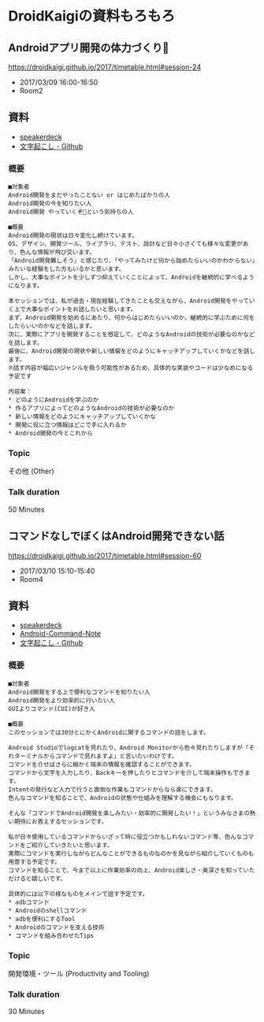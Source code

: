 # DroidKaigiの資料もろもろ


## Androidアプリ開発の体力づくり💪

https://droidkaigi.github.io/2017/timetable.html#session-24

* 2017/03/09 16:00-16:50
* Room2


## 資料

* [speakerdeck](https://speakerdeck.com/operando/androidapurikai-fa-falseti-li-dukuri)
* [文字起こし - Github](https://github.com/operando/DroidKaigi/tree/master/2017/muscle_android)


### 概要

```
■対象者
Android開発をまだやったことない or はじめたばかりの人
Android開発の今を知りたい人
Android開発 やっていくぞ💪という気持ちの人

■概要
Android開発の現状は日々変化し続けています。
OS、デザイン、開発ツール、ライブラリ、テスト、設計など日々小さくても様々な変更があり、色んな情報が飛び交います。
「Android開発難しそう」と感じたり、「やってみたけど何から始めたらいいのかわからない」みたいな経験をした方もいるかと思います。
しかし、大事なポイントを少しずつ抑えていくことによって、Androidを継続的に学べるようになります。

本セッションでは、私が過去・現在経験してきたことも交えながら、Android開発をやっていく上で大事なポイントをお話したいと思います。
まず、Android開発を始めるにあたり、何からはじめたらいいのか、継続的に学ぶために何をしたらいいのかなどを話します。
次に、実際にアプリを開発することを想定して、どのようなAndroidの技術が必要なのかなどを話します。
最後に、Android開発の現状や新しい情報をどのようにキャッチアップしていくかなどを話します。
※話す内容が幅広いジャンルを扱う可能性があるため、具体的な実装やコードは少なめになる予定です

内容案：
* どのようにAndroidを学ぶのか
* 作るアプリによってどのようなAndroidの技術が必要なのか
* 新しい情報をどのようにキャッチアップしていくかな
* 開発に役に立つ情報はどこで手に入れるか
* Android開発の今とこれから
```


### Topic

その他 (Other)

### Talk duration

50 Minutes


## コマンドなしでぼくはAndroid開発できない話

https://droidkaigi.github.io/2017/timetable.html#session-60

* 2017/03/10 15:10-15:40
* Room4

## 資料

* [speakerdeck](https://speakerdeck.com/operando/komantonasitehokuhaandroidkai-fa-tekinaihua-1)
* [Android-Command-Note](https://github.com/operando/Android-Command-Note)
* [文字起こし - Github](https://github.com/operando/DroidKaigi/tree/master/2017/no_command_no_life)

### 概要

```
■対象者
Android開発をする上で便利なコマンドを知りたい人
Android開発をより効率的に行いたい人
GUIよりコマンド(CUI)が好き人

■概要
このセッションでは30分とにかくAndroidに関するコマンドの話をします。

Android Studioでlogcatを見れたり、Android Monitorから色々見れたりしますが「それターミナルからコマンドで見れますよ」と言いたいわけです。
コマンドを介せばさらに細かく端末の情報を確認することができます。
コマンドから文字を入力したり、Backキーを押したりとコマンドを介して端末操作もできます。
Intentの発行など人力で行うと面倒な作業もコマンドからなら楽にできます。
色んなコマンドを知ることで、Androidの状態や仕組みを理解する機会にもなります。

そんな「コマンドでAndroid開発を楽しみたい・効率的に開発したい！」というみなさまの熱い期待にお答えするセッションです。

私が日々使用しているコマンドからいざって時に役立つかもしれないコマンド等、色んなコマンドをご紹介していきたいと思います。
実際にコマンドを実行しながらどんなことができるものなのかを見ながら紹介していくものも用意する予定です。
コマンドを知ることで、今まで以上に作業効率の向上、Android楽しさ・奥深さを知っていただけると嬉しいです。

具体的には以下の様なものをメインで話す予定です。
* adbコマンド
* Androidのshellコマンド
* adbを便利にするTool
* Androidのコマンドを支える技術
* コマンドを組み合わせたTips
```

### Topic

開発環境・ツール (Productivity and Tooling)

### Talk duration

30 Minutes
